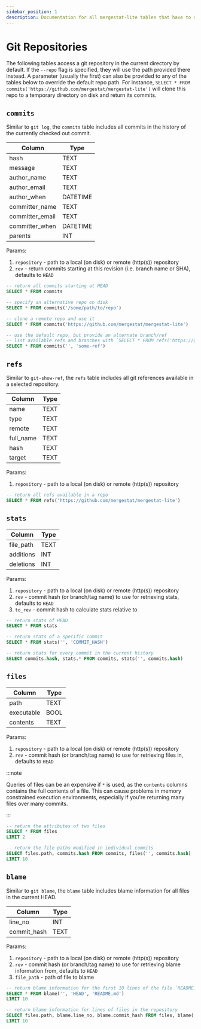 ```yaml
---
sidebar_position: 1
description: Documentation for all mergestat-lite tables that have to do with git repositories.
---
```


# Git Repositories

The following tables access a git repository in the current directory by default.
If the `--repo` flag is specified, they will use the path provided there instead.
A parameter (usually the first) can also be provided to any of the tables below to override the default repo path.
For instance, `SELECT * FROM commits('https://github.com/mergestat/mergestat-lite')` will clone this repo to a temporary directory on disk and return its commits.

## `commits`

Similar to `git log`, the `commits` table includes all commits in the history of the currently checked out commit.

| Column          | Type     |
|-----------------|----------|
| hash            | TEXT     |
| message         | TEXT     |
| author_name     | TEXT     |
| author_email    | TEXT     |
| author_when     | DATETIME |
| committer_name  | TEXT     |
| committer_email | TEXT     |
| committer_when  | DATETIME |
| parents         | INT      |

Params:
  1. `repository` - path to a local (on disk) or remote (http(s)) repository
  2. `rev` - return commits starting at this revision (i.e. branch name or SHA), defaults to `HEAD`

```sql
-- return all commits starting at HEAD
SELECT * FROM commits

-- specify an alternative repo on disk
SELECT * FROM commits('/some/path/to/repo')

-- clone a remote repo and use it
SELECT * FROM commits('https://github.com/mergestat/mergestat-lite')

-- use the default repo, but provide an alternate branch/ref
-- list available refs and branches with `SELECT * FROM refs('https://github.com/mergestat/mergestat-lite')`
SELECT * FROM commits('', 'some-ref')
```

## `refs`

Similar to `git-show-ref`, the `refs` table includes all git references available in a selected repository.

| Column    | Type |
|-----------|------|
| name      | TEXT |
| type      | TEXT |
| remote    | TEXT |
| full_name | TEXT |
| hash      | TEXT |
| target    | TEXT |

Params:
  1. `repository` - path to a local (on disk) or remote (http(s)) repository

```sql
-- return all refs available in a repo
SELECT * FROM refs('https://github.com/mergestat/mergestat-lite')
```

## `stats`

| Column    | Type |
|-----------|------|
| file_path | TEXT |
| additions | INT  |
| deletions | INT  |

Params:
  1. `repository` - path to a local (on disk) or remote (http(s)) repository
  2. `rev` - commit hash (or branch/tag name) to use for retrieving stats, defaults to `HEAD`
  3. `to_rev` - commit hash to calculate stats relative to

```sql
-- return stats of HEAD
SELECT * FROM stats

-- return stats of a specific commit
SELECT * FROM stats('', 'COMMIT_HASH')

-- return stats for every commit in the current history
SELECT commits.hash, stats.* FROM commits, stats('', commits.hash)
```

## `files`

| Column     | Type |
|------------|------|
| path       | TEXT |
| executable | BOOL |
| contents   | TEXT |

Params:
  1. `repository` - path to a local (on disk) or remote (http(s)) repository
  2. `rev` - commit hash (or branch/tag name) to use for retrieving files in, defaults to `HEAD`

:::note

Queries of files can be an expensive if `*` is used, as the `contents` columns contains the full contents of a file.
This can cause problems in memory constrained execution environments, especially if you're returning many files over many commits.

:::

```sql
-- return the attributes of two files
SELECT * FROM files
LIMIT 2

-- return the file paths modified in individual commits
SELECT files.path, commits.hash FROM commits, files('', commits.hash)
LIMIT 10
```

## `blame`

Similar to `git blame`, the `blame` table includes blame information for all files in the current HEAD.

| Column      | Type     |
|-------------|----------|
| line_no     | INT      |
| commit_hash | TEXT     |

Params:
  1. `repository` - path to a local (on disk) or remote (http(s)) repository
  2. `rev` - commit hash (or branch/tag name) to use for retrieving blame information from, defaults to `HEAD`
  3. `file_path` - path of file to blame

```sql
-- return blame information for the first 10 lines of the file `README.md`
SELECT * FROM blame('', 'HEAD', 'README.md')
LIMIT 10

-- return blame information for lines of files in the repository
SELECT files.path, blame.line_no, blame.commit_hash FROM files, blame('', 'HEAD', files.path)
LIMIT 10
```
